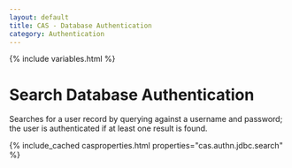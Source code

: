 ```yaml
---
layout: default
title: CAS - Database Authentication
category: Authentication
---
```

{% include variables.html %}

# Search Database Authentication

Searches for a user record by querying against a username and password;
the user is authenticated if at least one result is found.

{% include_cached casproperties.html properties="cas.authn.jdbc.search" %}
